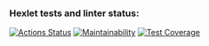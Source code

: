 ### Hexlet tests and linter status:
[![Actions Status](https://github.com/ro1gr/backend-project-lvl2/workflows/hexlet-check/badge.svg)](https://github.com/ro1gr/backend-project-lvl2/actions)
[![Maintainability](https://api.codeclimate.com/v1/badges/4fb7750aa4a551e86e75/maintainability)](https://codeclimate.com/github/ro1gr/backend-project-lvl2/maintainability)
[![Test Coverage](https://api.codeclimate.com/v1/badges/4fb7750aa4a551e86e75/test_coverage)](https://codeclimate.com/github/ro1gr/backend-project-lvl2/test_coverage)
